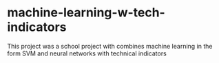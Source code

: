 # machine-learning-w-tech-indicators
This project was a school project with combines machine learning in the form SVM and neural networks with technical indicators
